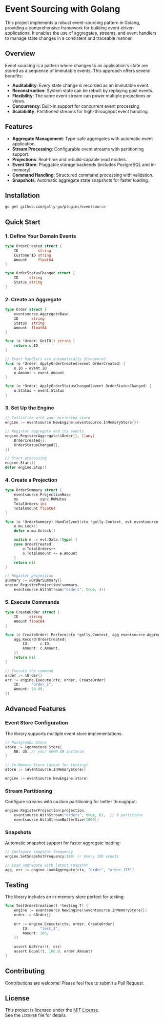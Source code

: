 # Event Sourcing with Golang

This project implements a robust event-sourcing pattern in Golang, providing a comprehensive framework for building event-driven applications. It enables the use of aggregates, streams, and event handlers to manage state changes in a consistent and traceable manner.

## Overview

Event sourcing is a pattern where changes to an application's state are stored as a sequence of immutable events. This approach offers several benefits:

- **Auditability**: Every state change is recorded as an immutable event.
- **Reconstruction**: System state can be rebuilt by replaying past events.
- **Flexibility**: The same event stream can power multiple projections or views.
- **Concurrency**: Built-in support for concurrent event processing.
- **Scalability**: Partitioned streams for high-throughput event handling.

## Features

- **Aggregate Management**: Type-safe aggregates with automatic event application.
- **Stream Processing**: Configurable event streams with partitioning support.
- **Projections**: Real-time and rebuild-capable read models.
- **Event Store**: Pluggable storage backends (includes PostgreSQL and in-memory).
- **Command Handling**: Structured command processing with validation.
- **Snapshots**: Automatic aggregate state snapshots for faster loading.

## Installation

```bash
go get github.com/golly-go/plugins/eventsource
```

## Quick Start

### 1. Define Your Domain Events

```go
type OrderCreated struct {
    ID         string
    CustomerID string
    Amount     float64
}

type OrderStatusChanged struct {
    ID     string
    Status string
}
```

### 2. Create an Aggregate

```go
type Order struct {
    eventsource.AggregateBase
    ID      string
    Status  string
    Amount  float64
}

func (o *Order) GetID() string {
    return o.ID
}

// Event handlers are automatically discovered
func (o *Order) ApplyOrderCreated(event OrderCreated) {
    o.ID = event.ID
    o.Amount = event.Amount
}

func (o *Order) ApplyOrderStatusChanged(event OrderStatusChanged) {
    o.Status = event.Status
}
```

### 3. Set Up the Engine

```go
// Initialize with your preferred store
engine := eventsource.NewEngine(&eventsource.InMemoryStore{})

// Register aggregate and its events
engine.RegisterAggregate(&Order{}, []any{
    OrderCreated{},
    OrderStatusChanged{},
})

// Start processing
engine.Start()
defer engine.Stop()
```

### 4. Create a Projection

```go
type OrderSummary struct {
    eventsource.ProjectionBase
    mu          sync.RWMutex
    TotalOrders int
    TotalAmount float64
}

func (o *OrderSummary) HandleEvent(ctx *golly.Context, evt eventsource.Event) error {
    o.mu.Lock()
    defer o.mu.Unlock()

    switch e := evt.Data.(type) {
    case OrderCreated:
        o.TotalOrders++
        o.TotalAmount += e.Amount
    }
    return nil
}

// Register projection
summary := &OrderSummary{}
engine.RegisterProjection(summary, 
    eventsource.WithStream("orders", true, 4))
```

### 5. Execute Commands

```go
type CreateOrder struct {
    ID     string
    Amount float64
}

func (c CreateOrder) Perform(ctx *golly.Context, agg eventsource.Aggregate) error {
    agg.Record(OrderCreated{
        ID:     c.ID,
        Amount: c.Amount,
    })
    return nil
}

// Execute the command
order := &Order{}
err := engine.Execute(ctx, order, CreateOrder{
    ID:     "order_1",
    Amount: 99.99,
})
```

## Advanced Features

### Event Store Configuration

The library supports multiple event store implementations:

```go
// PostgreSQL Store
store := &gormstore.Store{
    DB: db, // your GORM DB instance
}

// In-Memory Store (great for testing)
store := &eventsource.InMemoryStore{}

engine := eventsource.NewEngine(store)
```

### Stream Partitioning

Configure streams with custom partitioning for better throughput:

```go
engine.RegisterProjection(projection,
    eventsource.WithStream("orders", true, 8),  // 8 partitions
    eventsource.WithStreamBufferSize(1000))
```

### Snapshots

Automatic snapshot support for faster aggregate loading:

```go
// Configure snapshot frequency
engine.SetSnapshotFrequency(100) // Every 100 events

// Load aggregate with latest snapshot
agg, err := engine.LoadAggregate(ctx, "Order", "order_123")
```

## Testing

The library includes an in-memory store perfect for testing:

```go
func TestOrderCreation(t *testing.T) {
    engine := eventsource.NewEngine(&eventsource.InMemoryStore{})
    order := &Order{}
    
    err := engine.Execute(ctx, order, CreateOrder{
        ID:     "test_1",
        Amount: 100,
    })
    
    assert.NoError(t, err)
    assert.Equal(t, 100.0, order.Amount)
}
```

## Contributing

Contributions are welcome! Please feel free to submit a Pull Request.

## License

This project is licensed under the [MIT License](./LICENSE).  
See the `LICENSE` file for details.
